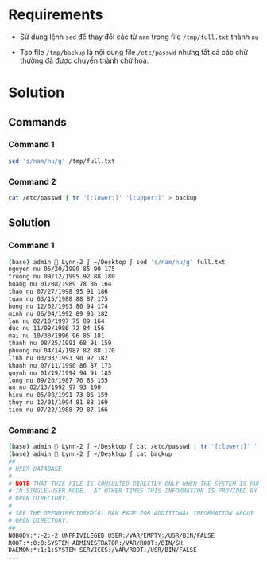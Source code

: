 <h1>Requirements</h1>

- Sử dụng lệnh `sed` để thay đổi các từ `nam` trong file `/tmp/full.txt` thành `nu`

- Tạo file `/tmp/backup` là nội dung file `/etc/passwd` nhưng tất cả các chữ thường đã được chuyển thành chữ hoa.

<h1>Solution</h1>

<h2>Commands</h2>

<h3>Command 1</h3>

```sh
sed 's/nam/nu/g' /tmp/full.txt
```

<h3>Command 2</h3>

```sh
cat /etc/passwd | tr '[:lower:]' '[:upper:]' > backup
```

<h2>Solution</h2>

<h3>Command 1</h3>

```sh
(base) admin  Lynn-2 ∫ ~/Desktop ∫ sed 's/nam/nu/g' full.txt
nguyen nu 05/20/1990 85 90 175
truong nu 09/12/1995 92 88 180
hoang nu 01/08/1989 78 86 164
thao nu 07/27/1998 95 91 186
tuan nu 03/15/1988 88 87 175
hong nu 12/02/1993 80 94 174
minh nu 06/04/1992 89 93 182
lan nu 02/18/1997 75 89 164
duc nu 11/09/1986 72 84 156
mai nu 10/30/1996 96 85 181
thanh nu 08/25/1991 68 91 159
phuong nu 04/14/1987 82 88 170
linh nu 03/03/1993 90 92 182
khanh nu 07/11/1990 86 87 173
quynh nu 01/19/1994 94 91 185
long nu 09/26/1987 70 85 155
an nu 02/13/1992 97 93 190
hieu nu 05/08/1991 73 86 159
thuy nu 12/01/1994 81 88 169
tien nu 07/22/1988 79 87 166
```

<h3>Command 2</h3>

```sh
(base) admin  Lynn-2 ∫ ~/Desktop ∫ cat /etc/passwd | tr '[:lower:]' '[:upper:]' > backup
(base) admin  Lynn-2 ∫ ~/Desktop ∫ cat backup
##
# USER DATABASE
# 
# NOTE THAT THIS FILE IS CONSULTED DIRECTLY ONLY WHEN THE SYSTEM IS RUNNING
# IN SINGLE-USER MODE.  AT OTHER TIMES THIS INFORMATION IS PROVIDED BY
# OPEN DIRECTORY.
#
# SEE THE OPENDIRECTORYD(8) MAN PAGE FOR ADDITIONAL INFORMATION ABOUT
# OPEN DIRECTORY.
##
NOBODY:*:-2:-2:UNPRIVILEGED USER:/VAR/EMPTY:/USR/BIN/FALSE
ROOT:*:0:0:SYSTEM ADMINISTRATOR:/VAR/ROOT:/BIN/SH
DAEMON:*:1:1:SYSTEM SERVICES:/VAR/ROOT:/USR/BIN/FALSE
...
```